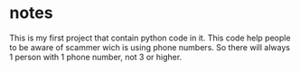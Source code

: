 # notes
This is my first project that contain python code in it. This code help people to be aware of scammer wich is using phone numbers. So there will always 1 person with 1 phone number, not 3 or higher.
